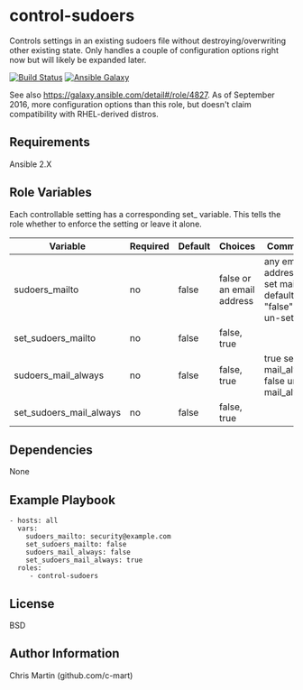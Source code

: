 control-sudoers
=========

Controls settings in an existing sudoers file without destroying/overwriting other existing state. Only handles a couple of configuration options right now but will likely be expanded later.

[![Build Status](https://travis-ci.org/CyVerse-Ansible/ansible-control-sudoers.svg?branch=master)](https://travis-ci.org/CyVerse-Ansible/ansible-control-sudoers)
[![Ansible Galaxy](http://img.shields.io/badge/ansible--galaxy-apt-blue.svg)](https://galaxy.ansible.com/CyVerse-Ansible/ansible-control-sudoers/)

See also https://galaxy.ansible.com/detail#/role/4827. As of September 2016, more configuration options than this role, but doesn't claim compatibility with RHEL-derived distros.

Requirements
------------

Ansible 2.X

Role Variables
--------------

Each controllable setting has a corresponding set_ variable. This tells the role whether to enforce the setting or leave it alone.

| Variable                | Required | Default | Choices                   | Comments                                                          |
|-------------------------|----------|---------|---------------------------|-------------------------------------------------------------------|
| sudoers_mailto          | no       | false   | false or an email address | any email address will set mailto default, "false" will un-set it |
| set_sudoers_mailto      | no       | false   | false, true               |                                                                   |
| sudoers_mail_always     | no       | false   | false, true               | true sets mail_always, false unsets mail_always                   |
| set_sudoers_mail_always | no       | false   | false, true               |                                                                   |

Dependencies
------------

None

Example Playbook
----------------

    - hosts: all
      vars:
        sudoers_mailto: security@example.com
        set_sudoers_mailto: false
        sudoers_mail_always: false
        set_sudoers_mail_always: true
      roles:
         - control-sudoers

License
-------

BSD

Author Information
------------------

Chris Martin (github.com/c-mart)
